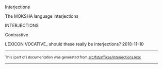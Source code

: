 Interjections

The MOKSHA language interjections

INTERJECTIONS 

Contrastive

LEXICON VOCATIVE_  should these really be interjections? 2018-11-10

* * *

<small>This (part of) documentation was generated from [src/fst/affixes/interjections.lexc](https://github.com/giellalt/lang-mdf/blob/main/src/fst/affixes/interjections.lexc)</small>

---

